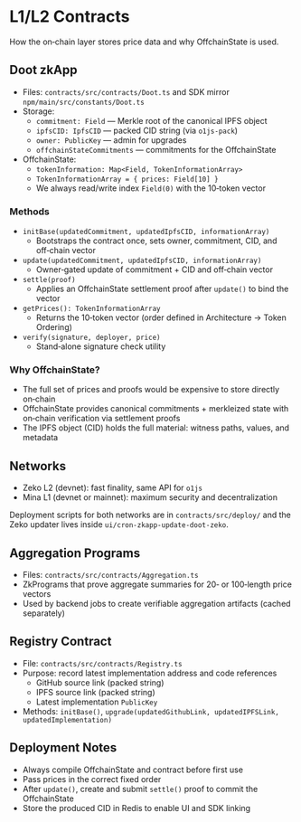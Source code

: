 # L1/L2 Contracts

How the on‑chain layer stores price data and why OffchainState is used.

## Doot zkApp

- Files: `contracts/src/contracts/Doot.ts` and SDK mirror `npm/main/src/constants/Doot.ts`
- Storage:
  - `commitment: Field` — Merkle root of the canonical IPFS object
  - `ipfsCID: IpfsCID` — packed CID string (via `o1js-pack`)
  - `owner: PublicKey` — admin for upgrades
  - `offchainStateCommitments` — commitments for the OffchainState
- OffchainState:
  - `tokenInformation: Map<Field, TokenInformationArray>`
  - `TokenInformationArray = { prices: Field[10] }`
  - We always read/write index `Field(0)` with the 10‑token vector

### Methods

- `initBase(updatedCommitment, updatedIpfsCID, informationArray)`
  - Bootstraps the contract once, sets owner, commitment, CID, and off‑chain vector
- `update(updatedCommitment, updatedIpfsCID, informationArray)`
  - Owner‑gated update of commitment + CID and off‑chain vector
- `settle(proof)`
  - Applies an OffchainState settlement proof after `update()` to bind the vector
- `getPrices(): TokenInformationArray`
  - Returns the 10‑token vector (order defined in Architecture → Token Ordering)
- `verify(signature, deployer, price)`
  - Stand‑alone signature check utility

### Why OffchainState?

- The full set of prices and proofs would be expensive to store directly on‑chain
- OffchainState provides canonical commitments + merkleized state with on‑chain verification via settlement proofs
- The IPFS object (CID) holds the full material: witness paths, values, and metadata

## Networks

- Zeko L2 (devnet): fast finality, same API for `o1js`
- Mina L1 (devnet or mainnet): maximum security and decentralization

Deployment scripts for both networks are in `contracts/src/deploy/` and the Zeko updater lives inside `ui/cron-zkapp-update-doot-zeko`.

## Aggregation Programs

- Files: `contracts/src/contracts/Aggregation.ts`
- ZkPrograms that prove aggregate summaries for 20‑ or 100‑length price vectors
- Used by backend jobs to create verifiable aggregation artifacts (cached separately)

## Registry Contract

- File: `contracts/src/contracts/Registry.ts`
- Purpose: record latest implementation address and code references
  - GitHub source link (packed string)
  - IPFS source link (packed string)
  - Latest implementation `PublicKey`
- Methods: `initBase()`, `upgrade(updatedGithubLink, updatedIPFSLink, updatedImplementation)`

## Deployment Notes

- Always compile OffchainState and contract before first use
- Pass prices in the correct fixed order
- After `update()`, create and submit `settle()` proof to commit the OffchainState
- Store the produced CID in Redis to enable UI and SDK linking

